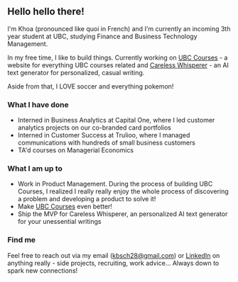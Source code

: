 ## Hello hello there!
I'm Khoa (pronounced like quoi in French) and I'm currently an incoming 3th year student at UBC, studying Finance and Business Technology Management.

In my free time, I like to build things. Currently working on [UBC Courses](ubccourses.app) - a website for everything UBC courses related and [Careless Whisperer](https://github.com/andrew-fenton/careless-whisperer) - an AI text generator for personalized, casual writing.

Aside from that, I LOVE soccer and everything pokemon!

### What I have done
* Interned in Business Analytics at Capital One, where I led customer analytics projects on our co-branded card portfolios
* Interned in Customer Success at Trulioo, where I managed communications with hundreds of small business customers
* TA'd courses on Managerial Economics

### What I am up to
* Work in Product Management. During the process of building UBC Courses, I realized I really really enjoy the whole process of discovering a problem and developing a product to solve it!
* Make [UBC Courses](ubccourses.app) even better!
* Ship the MVP for Careless Whisperer, an personalized AI text generator for your unessential writings

### Find me
Feel free to reach out via my email (kbsch28@gmail.com) or [LinkedIn](https://www.linkedin.com/in/khoa-d-bui/) on anything really - side projects, recruiting, work advice... Always down to spark new connections!

